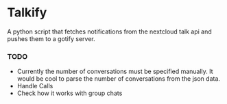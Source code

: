 # Talkify
A python script that fetches notifications from the nextcloud talk api and pushes them to a gotify server.


### TODO
* Currently the number of conversations must be specified manually. It would be cool to parse the number of conversations from the json data.
* Handle Calls
* Check how it works with group chats

